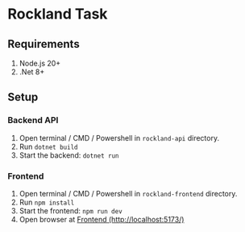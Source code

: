 # Rockland Task

## Requirements
1. Node.js 20+
2. .Net 8+

## Setup

### Backend API
1. Open terminal / CMD / Powershell in ```rockland-api``` directory.
2. Run ```dotnet build```
3. Start the backend: ```dotnet run```

### Frontend
1. Open terminal / CMD / Powershell in ```rockland-frontend``` directory.
2. Run ```npm install```
3. Start the frontend: ```npm run dev```
4. Open browser at [Frontend (http://localhost:5173/)](http://localhost:5173/) 
